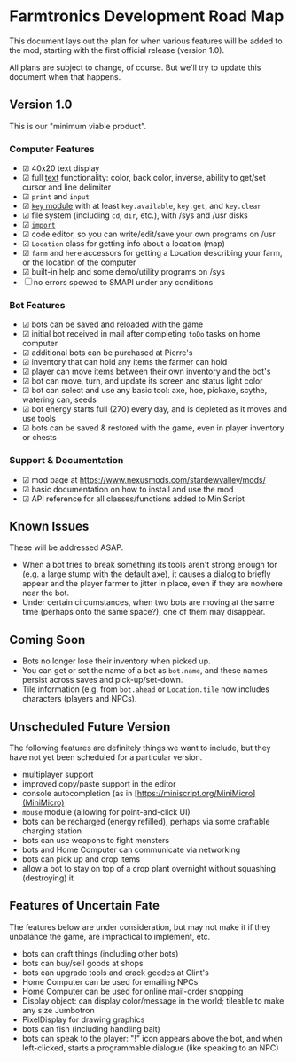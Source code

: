 # Farmtronics Development Road Map

This document lays out the plan for when various features will be added to the mod, starting with the first official release (version 1.0).

All plans are subject to change, of course.  But we'll try to update this document when that happens.

## Version 1.0

This is our "minimum viable product".

### Computer Features
- ☑ 40x20 text display
- ☑ full [text](https://miniscript.org/wiki/TextDisplay) functionality: color, back color, inverse, ability to get/set cursor and line delimiter
- ☑ `print` and `input`
- ☑ [`key` module](https://miniscript.org/wiki/Key) with at least `key.available`, `key.get`, and `key.clear`
- ☑ file system (including `cd`, `dir`, etc.), with /sys and /usr disks
- ☑ [`import`](https://miniscript.org/wiki/Import)
- ☑ code editor, so you can write/edit/save your own programs on /usr
- ☑ `Location` class for getting info about a location (map)
- ☑ `farm` and `here` accessors for getting a Location describing your farm, or the location of the computer
- ☑ built-in help and some demo/utility programs on /sys
- ☐ no errors spewed to SMAPI under any conditions

### Bot Features
- ☑ bots can be saved and reloaded with the game
- ☑ initial bot received in mail after completing `toDo` tasks on home computer
- ☑ additional bots can be purchased at Pierre's
- ☑ inventory that can hold any items the farmer can hold
- ☑ player can move items between their own inventory and the bot's
- ☑ bot can move, turn, and update its screen and status light color
- ☑ bot can select and use any basic tool: axe, hoe, pickaxe, scythe, watering can, seeds
- ☑ bot energy starts full (270) every day, and is depleted as it moves and use tools
- ☑ bots can be saved & restored with the game, even in player inventory or chests

### Support & Documentation
- ☑ mod page at https://www.nexusmods.com/stardewvalley/mods/
- ☑ basic documentation on how to install and use the mod
- ☑ API reference for all classes/functions added to MiniScript

## Known Issues

These will be addressed ASAP.

- When a bot tries to break something its tools aren't strong enough for (e.g. a large stump with the default axe), it causes a dialog to briefly appear and the player farmer to jitter in place, even if they are nowhere near the bot.
- Under certain circumstances, when two bots are moving at the same time (perhaps onto the same space?), one of them may disappear.

## Coming Soon

- Bots no longer lose their inventory when picked up.
- You can get or set the name of a bot as `bot.name`, and these names persist across saves and pick-up/set-down.
- Tile information (e.g. from `bot.ahead` or `Location.tile` now includes characters (players and NPCs).

## Unscheduled Future Version

The following features are definitely things we want to include, but they have not yet been scheduled for a particular version.

- multiplayer support
- improved copy/paste support in the editor
- console autocompletion (as in [https://miniscript.org/MiniMicro](MiniMicro)
- `mouse` module (allowing for point-and-click UI)
- bots can be recharged (energy refilled), perhaps via some craftable charging station
- bots can use weapons to fight monsters
- bots and Home Computer can communicate via networking
- bots can pick up and drop items
- allow a bot to stay on top of a crop plant overnight without squashing (destroying) it

## Features of Uncertain Fate

The features below are under consideration, but may not make it if they unbalance the game, are impractical to implement, etc.

- bots can craft things (including other bots)
- bots can buy/sell goods at shops
- bots can upgrade tools and crack geodes at Clint's
- Home Computer can be used for emailing NPCs
- Home Computer can be used for online mail-order shopping
- Display object: can display color/message in the world; tileable to make any size Jumbotron
- PixelDisplay for drawing graphics
- bots can fish (including handling bait)
- bots can speak to the player: "!" icon appears above the bot, and when left-clicked, starts a programmable dialogue (like speaking to an NPC)
  
